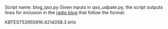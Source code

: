 Script name: blog_qso.py
Given inputs in qso_udpate.py, the script outputs lines for inclusion in the [radio blog](https://copaseticflow.blogspot.com/) that follow the format:  
  
<tr><td>KBTEST</td><td>539</td><td>559</td><td>16:42</td><td>14058.3 kHz</td></tr>    
    
